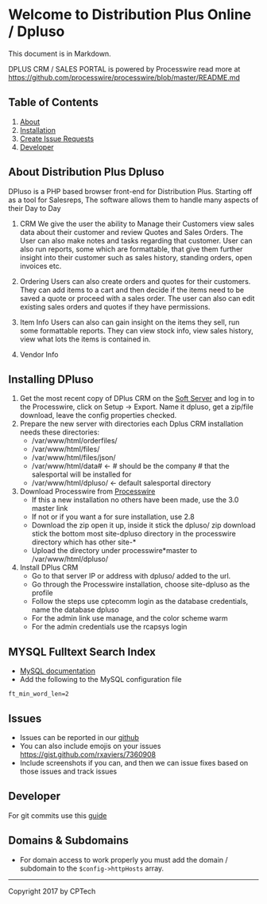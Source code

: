 # Welcome to Distribution Plus Online / Dpluso

This document is in Markdown.

DPLUS CRM / SALES PORTAL is powered by Processwire read more at
https://github.com/processwire/processwire/blob/master/README.md


## Table of Contents

1. [About](#about-distribution-plus-crm)
2. [Installation](#installing-dplus-crm)
3. [Create Issue Requests](#issues)
4. [Developer](#developer)


## About Distribution Plus Dpluso
DPluso is a PHP based browser front-end for Distribution Plus.
Starting off as a tool for Salesreps, The software allows them to handle many aspects of their Day to Day

1. CRM
   We give the user the ability to Manage their Customers view sales data about their customer and
review Quotes and Sales Orders. The User can also make notes and tasks regarding that customer.
User can also run reports, some which are formattable, that give them further insight into their customer such as sales history,
standing orders, open invoices etc.

2. Ordering
   Users can also create orders and quotes for their customers. They can add items to a cart and then decide if the items
need to be saved a quote or proceed with a sales order. The user can also can edit existing sales orders and quotes if they have permissions.

3. Item Info
   Users can also can gain insight on the items they sell, run some formattable reports. They can view stock info, view sales history, view what lots the items is contained in.


4. Vendor Info



## Installing DPluso
1. Get the most recent copy of DPlus CRM on the [Soft Server](http://192.168.1.2/dpluso/)
and log in to the Processwire, click on Setup -> Export. Name it dpluso, get a zip/file download, leave the config properties checked.
2. Prepare the new server with directories each Dplus CRM installation needs these directories:
    * /var/www/html/orderfiles/
    * /var/www/html/files/
    * /var/www/html/files/json/
    * /var/www/html/data#  <- # should be the company # that the salesportal will be installed for
    * /var/www/html/dpluso/ <- default salesportal directory
3. Download Processwire from [Processwire](https://processwire.com/download/)
    * If this a new installation no others have been made, use the 3.0 master link
    * If not or if you want a for sure installation, use 2.8
    * Download the zip open it up, inside it stick the dpluso/ zip download stick the bottom most site-dpluso directory in the processwire directory which has other site-*
    * Upload the directory under processwire*master to /var/www/html/dpluso/
4. Install DPlus CRM
    * Go to that server IP or address with dpluso/ added to the url.
    * Go through the Processwire installation, choose site-dpluso as the profile
    * Follow the steps use cptecomm login as the database credentials, name the database dpluso
    * For the admin link use manage, and the color scheme warm
    * For the admin credentials use the rcapsys login

## MYSQL Fulltext Search Index
* [MySQL documentation](https://dev.mysql.com/doc/refman/5.5/en/fulltext-fine-tuning.html)
* Add the following to the MySQL configuration file
```
ft_min_word_len=2
```

## Issues
* Issues can be reported in our [github](https://github.com/cptechinc/soft-crm/issues)
* You can also include emojis on your issues https://gist.github.com/rxaviers/7360908
* Include screenshots if you can, and then we can issue fixes based on those issues and track issues

## Developer
 For git commits use this [guide](https://github.com/sparkbox/standard/tree/master/style/git)

## Domains & Subdomains
* For domain access to work properly you must add the domain / subdomain to the `$config->httpHosts` array.




------

Copyright 2017 by CPTech
